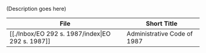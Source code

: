 (Description goes here)

| File                                                                          | Short Title                 |
| ----------------------------------------------------------------------------- | --------------------------- |
| [[./Inbox/EO 292 s. 1987/index\|EO 292 s. 1987]] | Administrative Code of 1987 |

